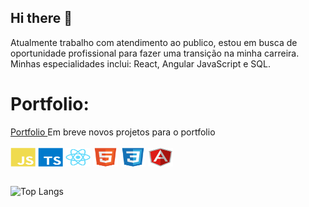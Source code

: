 ## Hi there 👋

Atualmente trabalho com atendimento ao publico, estou em busca de oportunidade profissional para fazer uma transição na minha carreira. Minhas especialidades inclui: React, Angular JavaScript e SQL.
  <h1>Portfolio:</h1>
 <a href="https://vtvianna.github.io/portfoliosite/">Portfolio </a>
 <a>Em breve novos projetos para o portfolio</a>
<div style="display: inline_block"><br>
  <img align="center" alt="Rafa-Js" height="30" width="40" src="https://raw.githubusercontent.com/devicons/devicon/master/icons/javascript/javascript-plain.svg">
  <img align="center" alt="Rafa-Ts" height="30" width="40" src="https://raw.githubusercontent.com/devicons/devicon/master/icons/typescript/typescript-plain.svg">
  <img align="center" alt="Rafa-React" height="30" width="40" src="https://raw.githubusercontent.com/devicons/devicon/master/icons/react/react-original.svg">
  <img align="center" alt="Rafa-HTML" height="30" width="40" src="https://raw.githubusercontent.com/devicons/devicon/master/icons/html5/html5-original.svg">
  <img align="center" alt="Rafa-CSS" height="30" width="40" src="https://raw.githubusercontent.com/devicons/devicon/master/icons/css3/css3-original.svg">
  <img align="center" alt="Angular" height="30" width="40" src="https://raw.githubusercontent.com/devicons/devicon/master/icons/angularjs/angularjs-original.svg">
</div>
<br>

![Top Langs](https://github-readme-stats.vercel.app/api/top-langs/?username=anuraghazra&layout=compact)









